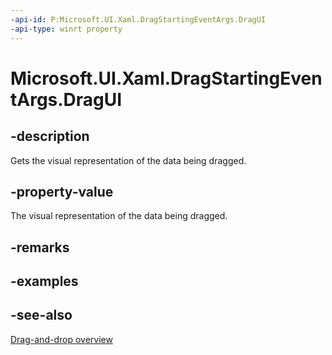```yaml
---
-api-id: P:Microsoft.UI.Xaml.DragStartingEventArgs.DragUI
-api-type: winrt property
---
```


<!-- Property syntax
public Windows.UI.Xaml.DragUI DragUI { get; }
-->

# Microsoft.UI.Xaml.DragStartingEventArgs.DragUI

## -description
Gets the visual representation of the data being dragged.

## -property-value
The visual representation of the data being dragged.

## -remarks
<!--The value of this property is used only when the DragVisualOptions Enum option is not set to “UseDataFormat “. This is the visual that is set on the Drag Source side. The visual can be changed on the Target side during the Drag Enter and DragOver events.
If this property is set to Null, then the UIElement being dragged is used to as the DragVisual 
-->

## -examples

## -see-also

[Drag-and-drop overview](/windows/apps/design/input/drag-and-drop)
